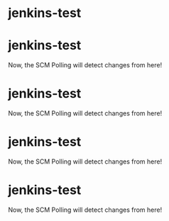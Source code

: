# jenkins-test

# jenkins-test

Now, the SCM Polling will detect changes from here!

# jenkins-test

Now, the SCM Polling will detect changes from here!

# jenkins-test

Now, the SCM Polling will detect changes from here!

# jenkins-test

Now, the SCM Polling will detect changes from here!
